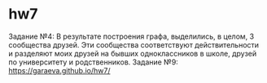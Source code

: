 # hw7
Задание №4: В результате построения графа, выделились, в целом, 3 сообщества друзей. Эти сообщества соответствуют действительности и разделяют моих друзей на бывших одноклассников в школе, друзей по университету и родственников.
Задание №9: https://garaeva.github.io/hw7/
